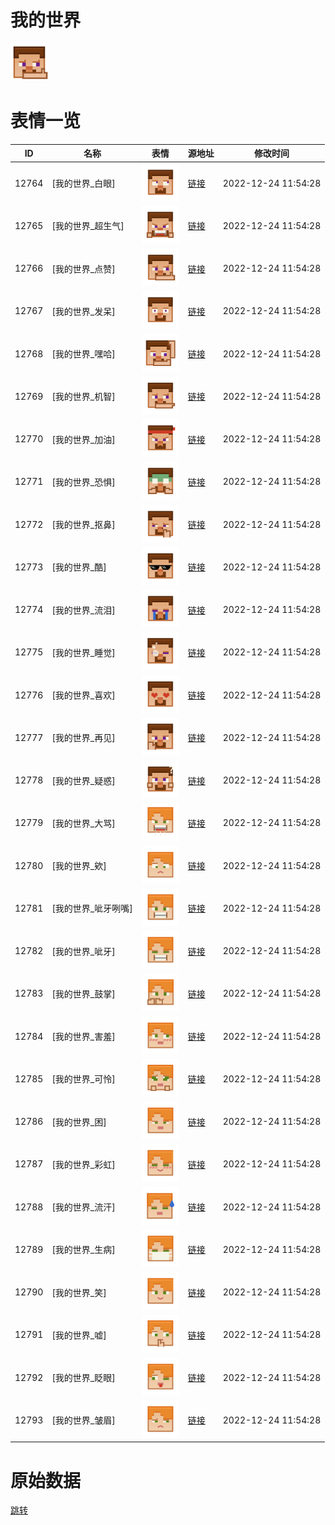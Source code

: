 # 我的世界

<img src="./cover.png" height="60" alt="cover" />

# 表情一览

|ID|名称|表情|源地址|修改时间|
|----|----|----|----|----|
|12764|[我的世界_白眼]|<img src="./pic/012764_%5B我的世界_白眼%5D.png" height="60" alt="白眼"/>|[链接](https://i0.hdslb.com/bfs/emote/771899cb4c22ba409d6643e9b872da5ebb8a4e97.png)|2022-12-24 11:54:28|
|12765|[我的世界_超生气]|<img src="./pic/012765_%5B我的世界_超生气%5D.png" height="60" alt="超生气"/>|[链接](https://i0.hdslb.com/bfs/emote/69d64894e744cfbc80b8268dd63494b34c675f36.png)|2022-12-24 11:54:28|
|12766|[我的世界_点赞]|<img src="./pic/012766_%5B我的世界_点赞%5D.png" height="60" alt="点赞"/>|[链接](https://i0.hdslb.com/bfs/emote/2c1994f1a66eeb405fc7fdc564f73882df83a89b.png)|2022-12-24 11:54:28|
|12767|[我的世界_发呆]|<img src="./pic/012767_%5B我的世界_发呆%5D.png" height="60" alt="发呆"/>|[链接](https://i0.hdslb.com/bfs/emote/88f1f3ef0fb4148267a3730e105d0774bebd5fdc.png)|2022-12-24 11:54:28|
|12768|[我的世界_嘿哈]|<img src="./pic/012768_%5B我的世界_嘿哈%5D.png" height="60" alt="嘿哈"/>|[链接](https://i0.hdslb.com/bfs/emote/6088d0752b4f62d90b8f76c12ff8a82140c089a3.png)|2022-12-24 11:54:28|
|12769|[我的世界_机智]|<img src="./pic/012769_%5B我的世界_机智%5D.png" height="60" alt="机智"/>|[链接](https://i0.hdslb.com/bfs/emote/094211c55265abc4ee843dacad0eb088048cfb45.png)|2022-12-24 11:54:28|
|12770|[我的世界_加油]|<img src="./pic/012770_%5B我的世界_加油%5D.png" height="60" alt="加油"/>|[链接](https://i0.hdslb.com/bfs/emote/20259b62334ab90f92e343134c532e0fc3d5708d.png)|2022-12-24 11:54:28|
|12771|[我的世界_恐惧]|<img src="./pic/012771_%5B我的世界_恐惧%5D.png" height="60" alt="恐惧"/>|[链接](https://i0.hdslb.com/bfs/emote/6fc4b238f8aef837e0dc8614fadf0c2fbff11963.png)|2022-12-24 11:54:28|
|12772|[我的世界_抠鼻]|<img src="./pic/012772_%5B我的世界_抠鼻%5D.png" height="60" alt="抠鼻"/>|[链接](https://i0.hdslb.com/bfs/emote/13b2063bb464b68229780f070b85869d771433ad.png)|2022-12-24 11:54:28|
|12773|[我的世界_酷]|<img src="./pic/012773_%5B我的世界_酷%5D.png" height="60" alt="酷"/>|[链接](https://i0.hdslb.com/bfs/emote/97a8a5d46f6b3369375a9b38531ccd42c20af060.png)|2022-12-24 11:54:28|
|12774|[我的世界_流泪]|<img src="./pic/012774_%5B我的世界_流泪%5D.png" height="60" alt="流泪"/>|[链接](https://i0.hdslb.com/bfs/emote/189728c66a58c1e96b65674b39e2569a7250efff.png)|2022-12-24 11:54:28|
|12775|[我的世界_睡觉]|<img src="./pic/012775_%5B我的世界_睡觉%5D.png" height="60" alt="睡觉"/>|[链接](https://i0.hdslb.com/bfs/emote/6db00b22957b430c3bb693e431a95f6a43244fc1.png)|2022-12-24 11:54:28|
|12776|[我的世界_喜欢]|<img src="./pic/012776_%5B我的世界_喜欢%5D.png" height="60" alt="喜欢"/>|[链接](https://i0.hdslb.com/bfs/emote/7bc253e61701e70d04a1a44cc91b1987444a887a.png)|2022-12-24 11:54:28|
|12777|[我的世界_再见]|<img src="./pic/012777_%5B我的世界_再见%5D.png" height="60" alt="再见"/>|[链接](https://i0.hdslb.com/bfs/emote/fdf53257dda93f122f2dfea5de04111627cf0bae.png)|2022-12-24 11:54:28|
|12778|[我的世界_疑惑]|<img src="./pic/012778_%5B我的世界_疑惑%5D.png" height="60" alt="疑惑"/>|[链接](https://i0.hdslb.com/bfs/emote/5805b97538990b99b47c606914e9ed0336c8701a.png)|2022-12-24 11:54:28|
|12779|[我的世界_大骂]|<img src="./pic/012779_%5B我的世界_大骂%5D.png" height="60" alt="大骂"/>|[链接](https://i0.hdslb.com/bfs/emote/d28b915638421055e00f3c30c74b9f9dce02b241.png)|2022-12-24 11:54:28|
|12780|[我的世界_欸]|<img src="./pic/012780_%5B我的世界_欸%5D.png" height="60" alt="欸"/>|[链接](https://i0.hdslb.com/bfs/emote/4cd707eba57791229165fda91a02fa05bdfa1819.png)|2022-12-24 11:54:28|
|12781|[我的世界_呲牙咧嘴]|<img src="./pic/012781_%5B我的世界_呲牙咧嘴%5D.png" height="60" alt="呲牙咧嘴"/>|[链接](https://i0.hdslb.com/bfs/emote/674c644ccf6acd6c80c0d391ea49fd7bed287e7c.png)|2022-12-24 11:54:28|
|12782|[我的世界_呲牙]|<img src="./pic/012782_%5B我的世界_呲牙%5D.png" height="60" alt="呲牙"/>|[链接](https://i0.hdslb.com/bfs/emote/c03502a27dd1becc69e231d508cbce3f0b4ff12e.png)|2022-12-24 11:54:28|
|12783|[我的世界_鼓掌]|<img src="./pic/012783_%5B我的世界_鼓掌%5D.png" height="60" alt="鼓掌"/>|[链接](https://i0.hdslb.com/bfs/emote/946321889a368e1369336e6c585747b174a2c58a.png)|2022-12-24 11:54:28|
|12784|[我的世界_害羞]|<img src="./pic/012784_%5B我的世界_害羞%5D.png" height="60" alt="害羞"/>|[链接](https://i0.hdslb.com/bfs/emote/d3435c6ec66ccf156f9a43a37727cbeb3c8f2774.png)|2022-12-24 11:54:28|
|12785|[我的世界_可怜]|<img src="./pic/012785_%5B我的世界_可怜%5D.png" height="60" alt="可怜"/>|[链接](https://i0.hdslb.com/bfs/emote/8eb6d2fe0a1a8a142acc2a6a88e7255abb9db594.png)|2022-12-24 11:54:28|
|12786|[我的世界_困]|<img src="./pic/012786_%5B我的世界_困%5D.png" height="60" alt="困"/>|[链接](https://i0.hdslb.com/bfs/emote/c4aa7275fd5e683917d9bcc0da9b39a07580208c.png)|2022-12-24 11:54:28|
|12787|[我的世界_彩虹]|<img src="./pic/012787_%5B我的世界_彩虹%5D.png" height="60" alt="彩虹"/>|[链接](https://i0.hdslb.com/bfs/emote/360cc78ed3c4f9a4bfa6961a76ac063e4992df54.png)|2022-12-24 11:54:28|
|12788|[我的世界_流汗]|<img src="./pic/012788_%5B我的世界_流汗%5D.png" height="60" alt="流汗"/>|[链接](https://i0.hdslb.com/bfs/emote/591be61ffca9b38477cdc56bb310d9baac141436.png)|2022-12-24 11:54:28|
|12789|[我的世界_生病]|<img src="./pic/012789_%5B我的世界_生病%5D.png" height="60" alt="生病"/>|[链接](https://i0.hdslb.com/bfs/emote/85e2d880fa74cc6d68d0a1c5e6f741f0277dd0f5.png)|2022-12-24 11:54:28|
|12790|[我的世界_笑]|<img src="./pic/012790_%5B我的世界_笑%5D.png" height="60" alt="笑"/>|[链接](https://i0.hdslb.com/bfs/emote/3abb6cbe0d8b122e2d5736accd91c787b7b46144.png)|2022-12-24 11:54:28|
|12791|[我的世界_嘘]|<img src="./pic/012791_%5B我的世界_嘘%5D.png" height="60" alt="嘘"/>|[链接](https://i0.hdslb.com/bfs/emote/586ba6b577d459fdf23d1695ee8f5f9550383da3.png)|2022-12-24 11:54:28|
|12792|[我的世界_眨眼]|<img src="./pic/012792_%5B我的世界_眨眼%5D.png" height="60" alt="眨眼"/>|[链接](https://i0.hdslb.com/bfs/emote/316fef1a7ede1cfde8470f3336e27479b9470a15.png)|2022-12-24 11:54:28|
|12793|[我的世界_皱眉]|<img src="./pic/012793_%5B我的世界_皱眉%5D.png" height="60" alt="皱眉"/>|[链接](https://i0.hdslb.com/bfs/emote/2f9f8345379aabe7cedfeb51711061cd1dc652c2.png)|2022-12-24 11:54:28|

# 原始数据

[跳转](./raw.json)

